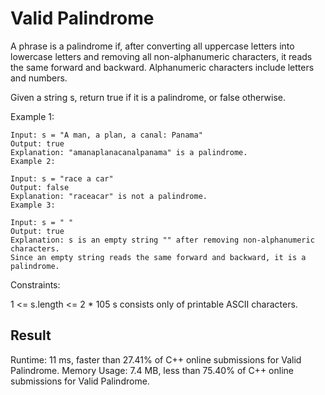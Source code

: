 # Valid Palindrome

A phrase is a palindrome if, after converting all uppercase letters into lowercase letters and removing all non-alphanumeric characters, it reads the same forward and backward. Alphanumeric characters include letters and numbers.

Given a string s, return true if it is a palindrome, or false otherwise.


Example 1:
```
Input: s = "A man, a plan, a canal: Panama"
Output: true
Explanation: "amanaplanacanalpanama" is a palindrome.
Example 2:
```

```
Input: s = "race a car"
Output: false
Explanation: "raceacar" is not a palindrome.
Example 3:
```
```
Input: s = " "
Output: true
Explanation: s is an empty string "" after removing non-alphanumeric characters.
Since an empty string reads the same forward and backward, it is a palindrome.
```

Constraints:

1 <= s.length <= 2 * 105
s consists only of printable ASCII characters.

## Result

Runtime: 11 ms, faster than 27.41% of C++ online submissions for Valid Palindrome.
Memory Usage: 7.4 MB, less than 75.40% of C++ online submissions for Valid Palindrome.
